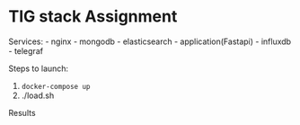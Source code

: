 # TIG stack Assignment


Services:
    - nginx
    - mongodb
    - elasticsearch
    - application(Fastapi)
    - influxdb
    - telegraf
    
    
    
    
Steps to launch:
 1. `docker-compose up`
 2. ./load.sh
 
 
 
 Results
